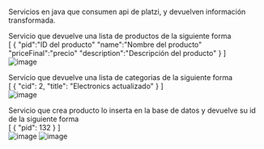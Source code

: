 Servicios en java que consumen api de platzi, y devuelven información transformada.  

Servicio que devuelve una lista de productos de la siguiente forma  
[
  { 
  "pid":"ID del producto" 
  "name":"Nombre del producto" 
  "priceFinal":"precio" 
  "description":"Descripción del producto" 
  }
]  
![image](https://github.com/user-attachments/assets/9c0a6036-5826-496c-bb73-6c78e1fe8cad)  

Servicio que devuelve una lista de categorias de la siguiente forma  
[
	{ 
		"cid": 2, 
		"title": "Electronics actualizado" 
	}
]  
![image](https://github.com/user-attachments/assets/f9f1f7dd-ae0d-410f-b409-54b827f7cd1b)  

Servicio que crea producto lo inserta en la base de datos y devuelve su id de la siguiente forma  
[
  { 
  	"pid": 132 
  } 
]  
![image](https://github.com/user-attachments/assets/22ab4f05-650c-4619-9c8d-0dea9e248d18) 
![image](https://github.com/user-attachments/assets/dba730d0-686a-4dc4-8817-669d0ade916a)


